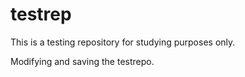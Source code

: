# testrep
This is a testing repository for studying purposes only.

Modifying and saving the testrepo.
